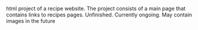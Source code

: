 html project of a recipe website.
The project consists of a main page that contains links to recipes pages. 
Unfinished. Currently ongoing. May contain images in the future
